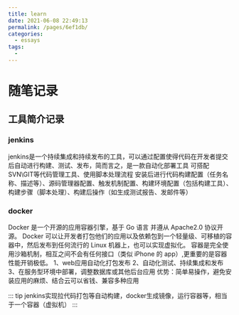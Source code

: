 ```yaml
---
title: learn
date: 2021-06-08 22:49:13
permalink: /pages/6ef1db/
categories:
  - essays
tags:
  - 
---
```

# 随笔记录

## 工具简介记录

### jenkins
  jenkins是一个持续集成和持续发布的工具，可以通过配置使得代码在开发者提交后自动进行构建、测试、发布，简而言之，是一款自动化部署工具
  可搭配SVN\GIT等代码管理工具、使用脚本处理流程
  安装后进行代码构建配置（任务名称、描述等）、源码管理器配置、触发机制配置、构建环境配置（包括构建工具）、构建步骤（脚本处理）、构建后操作（如生成测试报告、发邮件等）

### docker

Docker 是一个开源的应用容器引擎，基于 Go 语言 并遵从 Apache2.0 协议开源。
Docker 可以让开发者打包他们的应用以及依赖包到一个轻量级、可移植的容器中，然后发布到任何流行的 Linux 机器上，也可以实现虚拟化。
容器是完全使用沙箱机制，相互之间不会有任何接口（类似 iPhone 的 app）,更重要的是容器性能开销极低。
1、web应用自动化打包发布
2、自动化测试、持续集成和发布
3、在服务型环境中部署，调整数据库或其他后台应用
优势：简单易操作，避免安装应用的麻烦、结合云可以省钱、兼容多种应用

::: tip
jenkins实现拉代码打包等自动构建，docker生成镜像，运行容器等，相当于一个容器（虚拟机）
:::
